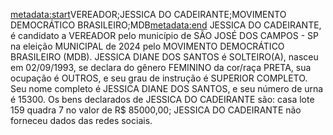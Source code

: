 <metadata:start>VEREADOR;JESSICA DO CADEIRANTE;MOVIMENTO DEMOCRÁTICO BRASILEIRO;MDB<metadata:end>
JESSICA DO CADEIRANTE, é candidato a VEREADOR pelo município de SÃO JOSÉ DOS CAMPOS - SP na eleição MUNICIPAL de 2024 pelo MOVIMENTO DEMOCRÁTICO BRASILEIRO (MDB). JESSICA DIANE DOS SANTOS é SOLTEIRO(A), nasceu em 02/09/1993, se declara do gênero FEMININO da cor/raça PRETA, sua ocupação é OUTROS, e seu grau de instrução é SUPERIOR COMPLETO. Seu nome completo é JESSICA DIANE DOS SANTOS, e seu número de urna é 15300.
Os bens declarados de JESSICA DO CADEIRANTE são: casa lote 159 quadra 7 no valor de R$ 85000,00; 
JESSICA DO CADEIRANTE não forneceu dados das redes sociais.